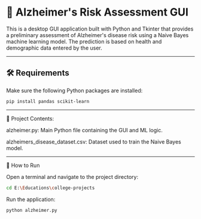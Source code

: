 # 🧠 Alzheimer's Risk Assessment GUI

This is a desktop GUI application built with Python and Tkinter that provides a preliminary assessment of Alzheimer's disease risk using a Naive Bayes machine learning model. The prediction is based on health and demographic data entered by the user.

---

## 🛠️ Requirements

Make sure the following Python packages are installed:

```bash
pip install pandas scikit-learn
```
---

📁 Project Contents:

alzheimer.py: Main Python file containing the GUI and ML logic.

alzheimers_disease_dataset.csv: Dataset used to train the Naive Bayes model.

---

🚀 How to Run

Open a terminal and navigate to the project directory:

```bash
cd E:\Educations\college-projects
```

Run the application:

```bash
python alzheimer.py
```